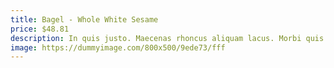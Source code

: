 ```yaml
---
title: Bagel - Whole White Sesame
price: $48.81
description: In quis justo. Maecenas rhoncus aliquam lacus. Morbi quis tortor id nulla ultrices aliquet.
image: https://dummyimage.com/800x500/9ede73/fff
---
```

